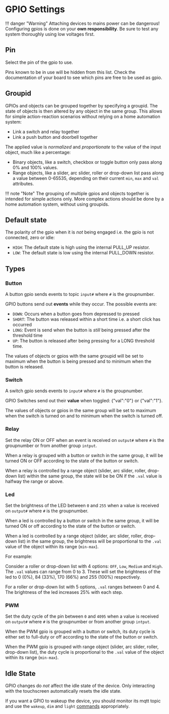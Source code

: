 <h1>GPIO Settings</h1>

!!! danger "Warning"
    Attaching devices to mains power can be dangerous!
    Configuring gpios is done on your **own responsibility**.
    Be sure to test any system thoroughly using low voltages first.

## Pin

Select the pin of the gpio to use.

Pins known to be in use will be hidden from this list.
Check the documentation of your board to see which pins are free to be used as gpio.

## Groupid

GPIOs and objects can be grouped together by specifying a groupid. The state of objects is then altered by any object in the same group. This allows for simple action-reaction scenarios without relying on a home automation system:

- Link a switch and relay together
- Link a push button and doorbell together

The applied value is *normalized* and *proportionate* to the value of the input object, much like a percentage:

- Binary objects, like a switch, checkbox or toggle button only pass along 0% and 100% values.
- Range objects, like a slider, arc slider, roller or drop-down list pass along a value between 0-65535, depending on their current `min`, `max` and `val` attributes.

!!! note "Note"
    The grouping of multiple gpios and objects together is intended for simple actions only.
    More complex actions should be done by a home automation system, without using groupids.

## Default state

The polarity of the gpio when it is *not* being engaged i.e. the gpio is not connected, zero or idle:

- `HIGH`: The default state is high using the internal PULL_UP resistor. 
- `LOW`: The default state is low using the internal PULL_DOWN resistor. 

## Types

### Button

A button gpio sends events to topic `input#` where `#` is the groupnumber.

GPIO buttons send out **events** while they occur. The possible events are:

- `DOWN`: Occurs when a button goes from depressed to pressed
- `SHORT`: The button was released within a short time i.e. a short click has occurred
- `LONG`: Event is send when the button is *still* being pressed after the threshold time
- `UP`: The button is released after being pressing for a LONG threshold time.
<!-- - `HOLD`: The HOLD event is repeated every 400ms while the button is still pressed -->
<!-- - `LOST`: This event occurs when the object looses the focus while the screen is still being touched -->


The values of objects or gpios with the same groupid will be set to maximum when the button is being pressed and to minimum when the button is released.

### Switch

A switch gpio sends events to `input#` where `#` is the groupnumber.

GPIO Switches send out their **value** when toggled: {"val":"0"} or {"val":"1"}.

The values of objects or gpios in the same group will be set to maximum when the switch is turned on
and to minimum when the switch is turned off.

### Relay

Set the relay ON or OFF when an event is received on `output#` where `#` is the groupnumber or from another group `intput`.

When a relay is grouped with a button or switch in the same group, it will be turned ON or OFF according to the state of the button or switch.

When a relay is controlled by a range object (slider, arc slider, roller, drop-down list) within the same group, the state will be be ON if the `.val` value is halfway the range or above.

### Led

Set the brightness of the LED between `0` and `255` when a value is received on `output#` where `#` is the groupnumber.

When a led is controlled by a button or switch in the same group, it will be turned ON or off according to the state of the button or switch.

When a led is controlled by a range object (slider, arc slider, roller, drop-down list) in the same group, the brightness will be proportional to the `.val` value of the object within its range (`min-max`).

For example:

Consider a roller or drop-down list with 4 options: `OFF`, `Low`, `Medium` and `High`.
The `.val` values can range from 0 to 3.
These will set the brightness of the led to 0 (0%), 84 (33%), 170 (66%) and 255 (100%) respectively.

For a roller or drop-down list with 5 options, `.val` ranges between 0 and 4. The brightness of the led increases 25% with each step.


### PWM

Set the duty cycle of the pin between `0` and `4095` when a value is received on `output#` where `#` is the groupnumber or from another group `intput`.

When the PWM gpio is grouped with a button or switch, its duty cycle is either set to full-duty or off according to the state of the button or switch.

When the PWM gpio is grouped with range object (slider, arc slider, roller, drop-down list), the duty cycle is proportional to the `.val` value of the object within its range (`min-max`).

## Idle State

GPIO changes do *not* affect the idle state of the device. Only interacting with the touchscreen automatically resets the idle state.

If you want a GPIO to wakeup the device, you should monitor its mqtt topic and use the `wakeup`, `dim` and `light` [commands](commands.md#backlight) appropriately.